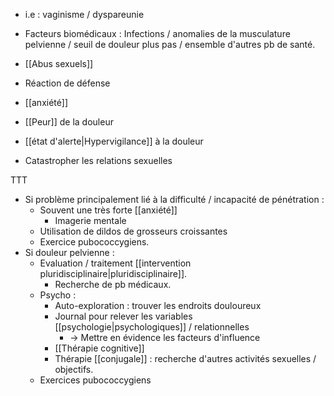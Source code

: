 
- i.e : vaginisme / dyspareunie

- Facteurs biomédicaux : Infections / anomalies de la musculature pelvienne / seuil de douleur plus pas / ensemble d'autres pb de santé.
- [[Abus sexuels]] 
- Réaction de défense 
- [[anxiété]] 
- [[Peur]] de la douleur 
- [[état d'alerte|Hypervigilance]] à la douleur 
- Catastropher les relations sexuelles 

TTT

- Si problème principalement lié à la difficulté / incapacité de pénétration :
	- Souvent une très forte [[anxiété]] 
		- Imagerie mentale 
	- Utilisation de dildos de grosseurs croissantes 
	- Exercice pubococcygiens. 
- Si douleur pelvienne :
	- Evaluation / traitement [[intervention pluridisciplinaire|pluridisciplinaire]]. 
		- Recherche de pb médicaux. 
	- Psycho :
		- Auto-exploration : trouver les endroits douloureux 
		- Journal pour relever les variables [[psychologie|psychologiques]] / relationnelles 
			- -> Mettre en évidence les facteurs d'influence
		- [[Thérapie cognitive]]
		- Thérapie [[conjugale]] : recherche d'autres activités sexuelles / objectifs.
	- Exercices pubococcygiens 
